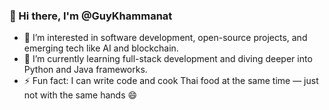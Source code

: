 ### 👋 Hi there, I'm @GuyKhammanat

- 👀 I’m interested in software development, open-source projects, and emerging tech like AI and blockchain.
- 🌱 I’m currently learning full-stack development and diving deeper into Python and Java frameworks.
- ⚡ Fun fact: I can write code and cook Thai food at the same time — just not with the same hands 😄
